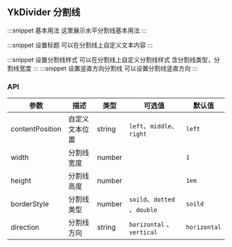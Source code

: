 ## YkDivider 分割线

:::snippet
基本用法
这里展示水平分割线基本用法
<DividerPrimary/>
:::

:::snippet
设置标题
可以在分割线上自定义文本内容
<DividerHorizontal/>
:::

:::snippet
设置分割线样式
可以在分割线上自定义分割线样式 含分割线类型，分割线宽度
<DividerStyle/>
:::
:::snippet
设置竖直方向分割线
可以设置分割线竖直方向
<DividerVertical/>
:::

### API

| 参数            | 描述           | 类型   | 可选值                       | 默认值       |
| --------------- | -------------- | ------ | ---------------------------- | ------------ |
| contentPosition | 自定义文本位置 | string | `left`、`middle`、`right`    | `left`       |
| width           | 分割线宽度     | number |                              | `1`          |
| height          | 分割线高度     | number |                              | `1em`        |
| borderStyle     | 分割线类型     | number | `soild`、`dotted` 、`double` | `soild`      |
| direction       | 分割线方向     | string | `horizontal` 、`vertical`    | `horizontal` |
